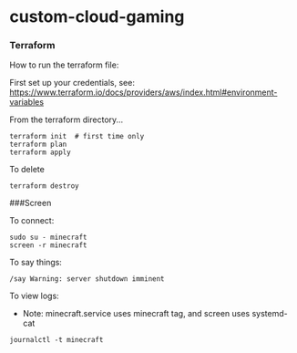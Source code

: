 # custom-cloud-gaming

### Terraform

How to run the terraform file:

First set up your credentials, see: https://www.terraform.io/docs/providers/aws/index.html#environment-variables

From the terraform directory...

~~~
terraform init  # first time only
terraform plan
terraform apply
~~~

To delete

~~~
terraform destroy
~~~


###Screen

To connect:

~~~
sudo su - minecraft
screen -r minecraft
~~~

To say things:

~~~
/say Warning: server shutdown imminent
~~~

To view logs:

* Note: minecraft.service uses minecraft tag, and screen uses systemd-cat

~~~
journalctl -t minecraft
~~~

